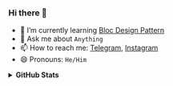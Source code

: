 ### Hi there 👋

<!--
**yc-codes/yc-codes** is a ✨ _special_ ✨ repository because its `README.md` (this file) appears on your GitHub profile.

Here are some ideas to get you started:

-->

<!---
 🔭 I’m currently working on 
 --->
<!---
- 👯 I’m looking to collaborate on ``
- 🤔 I’m looking for help with ``
--->
- 🌱 I’m currently learning [Bloc Design Pattern](https://bloclibrary.dev/)
- 💬 Ask me about `Anything`
- 📫 How to reach me: [Telegram](https://t.me/yc_codes), [Instagram](https://www.instagram.com/yc_codes)
- 😄 Pronouns: `He/Him`
<!---
- ⚡ Fun fact: ``
--->

<details>
  <summary><b>GitHub Stats</b></summary>
 <img src="https://yc-stats.vercel.app/api?username=yc-codes&show_icons=true&count_private=true&border_radius=12&title_color=58a6ff&bg_color=161b22&show_owner=true&text_color=c9d1d9&icon_color=58a6ff&hide_border=true" alt="Yash's GitHub stats" />
</details>
 
<!-- 
### Things I like to talk about

- Code Refactoring
- Good Design Artitecture
- Good Design vs Bad Design
- CSS
- UX Improvements
- Flutter Developement and It's Performance issue
- And Everything... -->

<!---
[Resume](https://github.com/yc-codes/yc-codes/raw/main/yash_chauhan_resume.pdf)
--->

<!--
![Yash's GitHub Streak](https://github-readme-streak-stats.herokuapp.com/?user=yc-codes&hide_border=true&background=161b22&ring=27d545&fire=27d545&currStreakLabel=27d545&currStreakNum=f0f6fc&sideLabels=c9d1d9&dates=8b949e&sideNums=f0f6fc&stroke=30363d)
-->
